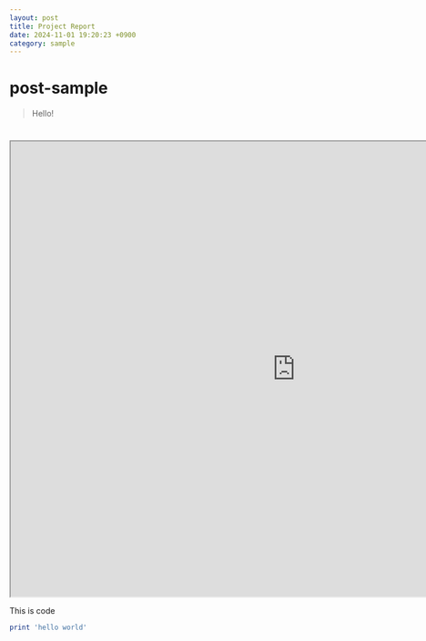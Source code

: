 ```yaml
---
layout: post
title: Project Report
date: 2024-11-01 19:20:23 +0900
category: sample
---
```

# post-sample
> Hello!

<html lang="en">
<head>
    <meta charset="UTF-8">
    <meta name="viewport" content="width=device-width, initial-scale=1.0">
    <title>PDF Viewer</title>
</head>
<body>
    <h1></h1>
    <iframe 
        src="https://SpotifyAPPFall2024.github.io/_posts/SP-27 Pinky Spotify app Final report1.pdf" 
        width="1000px" 
        height="800px">
    </iframe>
</body>
</html>

This is code
```ruby
print 'hello world'
```

